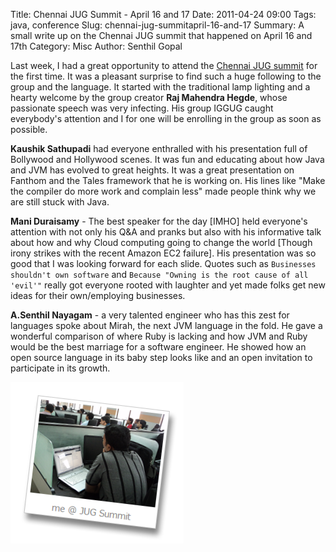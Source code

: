 Title: Chennai JUG Summit - April 16 and 17
Date: 2011-04-24 09:00
Tags: java, conference
Slug: chennai-jug-summitapril-16-and-17
Summary: A small write up on the Chennai JUG summit that happened on April 16 and 17th
Category: Misc
Author: Senthil Gopal


Last week, I had a great opportunity to attend the <a href="http://jugchennai.in/chennaijavasummit/">Chennai JUG summit</a> for the first time.
It was a pleasant surprise to find such a huge following to the group and the language. It started with the traditional lamp lighting and a hearty welcome by the group creator **Raj Mahendra Hegde**, whose passionate speech was very infecting. His group IGGUG caught everybody's attention and I for one will be enrolling in the group as soon as possible.

**Kaushik Sathupadi** had everyone enthralled with his presentation full of Bollywood and Hollywood scenes. It was fun and educating about how Java and JVM has evolved to great heights. It was a great presentation on Fanthom and the Tales framework that he is working on. His lines like "Make the compiler do more work and complain less" made people think why we are still stuck with Java.

**Mani Duraisamy** - The best speaker for the day [IMHO] held everyone's attention with not only his Q&A and pranks but also with his informative talk about how and why Cloud computing going to change the world [Though irony strikes with the recent Amazon EC2 failure]. His presentation was so good that I was looking forward for each slide. Quotes such as `Businesses shouldn't own software` and `Because "Owning is the root cause of all 'evil'"` really got everyone rooted with laughter and yet made folks get new ideas for their own/employing businesses.

**A.Senthil Nayagam** - a very talented engineer who has this zest for languages spoke about Mirah, the next JVM language in the fold. He gave a wonderful comparison of where Ruby is lacking and how JVM and Ruby would be the best marriage for a software engineer. He showed how an open source language in its baby step looks like and an open invitation to participate in its growth.


<img src="static/jug-chennai-2011.png" alt="" width="277" height="258" border="0" />
